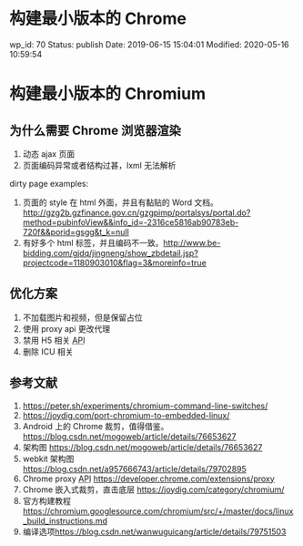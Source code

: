 # 构建最小版本的 Chrome


wp_id: 70
Status: publish
Date: 2019-06-15 15:04:01
Modified: 2020-05-16 10:59:54


<!-- wp:heading {"level":1} -->
<h1 id="构建最小版本的_chromium">构建最小版本的 Chromium</h1>
<!-- /wp:heading -->

<!-- wp:heading -->
<h2 id="为什么需要_chrome_浏览器渲染">为什么需要 Chrome 浏览器渲染</h2>
<!-- /wp:heading -->

<!-- wp:list {"ordered":true} -->
<ol><li> 动态 ajax 页面
</li><li> 页面编码异常或者结构过甚，lxml 无法解析
</li></ol>
<!-- /wp:list -->

<!-- wp:paragraph -->
<p>
dirty page examples:
</p>
<!-- /wp:paragraph -->

<!-- wp:list {"ordered":true} -->
<ol><li> 页面的 style 在 html 外面，并且有黏贴的 Word 文档。<a href="http://gzg2b.gzfinance.gov.cn/gzgpimp/portalsys/portal.do?method=pubinfoView&amp;&amp;info_id=-2316ce5816ab90783eb-720f&amp;&amp;porid=gsgg&amp;t_k=null" target="_blank" rel="noreferrer noopener">http://gzg2b.gzfinance.gov.cn/gzgpimp/portalsys/portal.do?method=pubinfoView&amp;&amp;info_id=-2316ce5816ab90783eb-720f&amp;&amp;porid=gsgg&amp;t_k=null</a>
</li><li> 有好多个 html 标签，并且编码不一致。<a href="http://www.be-bidding.com/gjdq/jingneng/show_zbdetail.jsp?projectcode=1180903010&amp;flag=3&amp;moreinfo=true" target="_blank" rel="noreferrer noopener">http://www.be-bidding.com/gjdq/jingneng/show_zbdetail.jsp?projectcode=1180903010&amp;flag=3&amp;moreinfo=true</a>
</li></ol>
<!-- /wp:list -->

<!-- wp:heading -->
<h2 id="优化方案">优化方案</h2>
<!-- /wp:heading -->

<!-- wp:list {"ordered":true} -->
<ol><li> 不加载图片和视频，但是保留占位
</li><li> 使用 proxy api 更改代理
</li><li> 禁用 H5 相关 <abbr title="">API</abbr>
</li><li> 删除 ICU 相关
</li></ol>
<!-- /wp:list -->

<!-- wp:heading -->
<h2 id="参考文献">参考文献</h2>
<!-- /wp:heading -->

<!-- wp:list {"ordered":true} -->
<ol><li> <a href="https://peter.sh/experiments/chromium-command-line-switches/" target="_blank" rel="noreferrer noopener">https://peter.sh/experiments/chromium-command-line-switches/</a>
</li><li> <a href="https://joydig.com/port-chromium-to-embedded-linux/" target="_blank" rel="noreferrer noopener">https://joydig.com/port-chromium-to-embedded-linux/</a>
</li><li> Android 上的 Chrome 裁剪，值得借鉴。<a href="https://blog.csdn.net/mogoweb/article/details/76653627" target="_blank" rel="noreferrer noopener">https://blog.csdn.net/mogoweb/article/details/76653627</a>
</li><li> 架构图 <a href="https://blog.csdn.net/mogoweb/article/details/76653627" target="_blank" rel="noreferrer noopener">https://blog.csdn.net/mogoweb/article/details/76653627</a>
</li><li> webkit 架构图 <a href="https://blog.csdn.net/a957666743/article/details/79702895" target="_blank" rel="noreferrer noopener">https://blog.csdn.net/a957666743/article/details/79702895</a>
</li><li> Chrome proxy <abbr title="">API</abbr> <a href="https://developer.chrome.com/extensions/proxy" target="_blank" rel="noreferrer noopener">https://developer.chrome.com/extensions/proxy</a>
</li><li> Chrome 嵌入式裁剪，直击底层 <a href="https://joydig.com/category/chromium/" target="_blank" rel="noreferrer noopener">https://joydig.com/category/chromium/</a>
</li><li> 官方构建教程 <a href="https://chromium.googlesource.com/chromium/src/+/master/docs/linux_build_instructions.md" target="_blank" rel="noreferrer noopener">https://chromium.googlesource.com/chromium/src/+/master/docs/linux_build_instructions.md</a>
</li><li> 编译选项<a href="https://blog.csdn.net/wanwuguicang/article/details/79751503" target="_blank" rel="noreferrer noopener">https://blog.csdn.net/wanwuguicang/article/details/79751503</a>
</li></ol>
<!-- /wp:list -->